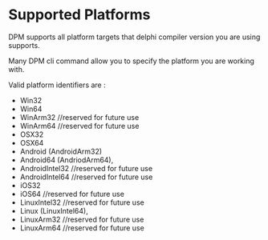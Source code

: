 # Supported Platforms

DPM supports all platform targets that delphi compiler version you are using supports.

Many DPM cli command allow you to specify the platform you are working with.

Valid platform identifiers are :

- Win32
- Win64
- WinArm32 //reserved for future use
- WinArm64 //reserved for future use
- OSX32
- OSX64
- Android (AndroidArm32)
- Android64 (AndriodArm64),
- AndroidIntel32 //reserved for future use
- AndroidIntel64 //reserved for future use
- iOS32
- iOS64 //reserved for future use
- LinuxIntel32 //reserved for future use
- Linux (LinuxIntel64),
- LinuxArm32 //reserved for future use
- LinuxArm64 //reserved for future use

